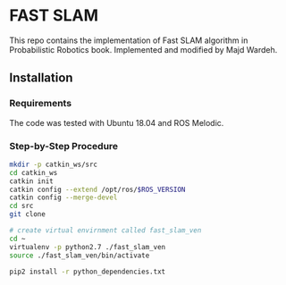 # FAST SLAM

This repo contains the implementation of Fast SLAM algorithm in Probabilistic Robotics book. Implemented and modified by Majd Wardeh.

## Installation

### Requirements

The code was tested with Ubuntu 18.04 and ROS Melodic.

### Step-by-Step Procedure
```bash
mkdir -p catkin_ws/src
cd catkin_ws
catkin init
catkin config --extend /opt/ros/$ROS_VERSION
catkin config --merge-devel
cd src
git clone 

# create virtual envirnment called fast_slam_ven
cd ~
virtualenv -p python2.7 ./fast_slam_ven
source ./fast_slam_ven/bin/activate

pip2 install -r python_dependencies.txt
